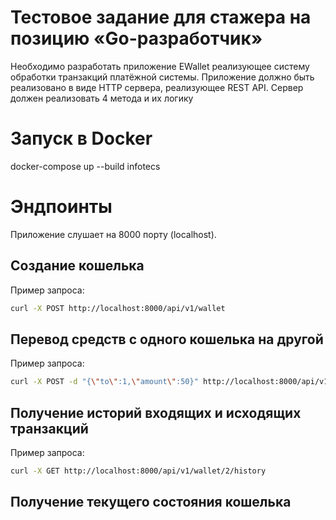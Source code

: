 # Тестовое задание для стажера на позицию «Go-разработчик»
Необходимо разработать приложение EWallet реализующее систему обработки транзакций платёжной системы. Приложение должно быть реализовано в виде HTTP сервера, реализующее REST API. Сервер должен реализовать 4 метода и их логику

# Запуск в Docker
docker-compose up --build infotecs

# Эндпоинты
Приложение слушает на 8000 порту (localhost).

## Создание кошелька
Пример запроса:
```bash
curl -X POST http://localhost:8000/api/v1/wallet
```
## Перевод средств с одного кошелька на другой
Пример запроса:
```bash
curl -X POST -d "{\"to\":1,\"amount\":50}" http://localhost:8000/api/v1/wallet/2/send
```
## Получение историй входящих и исходящих транзакций
Пример запроса:
```bash
curl -X GET http://localhost:8000/api/v1/wallet/2/history
```
## Получение текущего состояния кошелька
